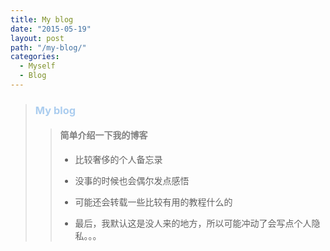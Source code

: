 ```yaml
---
title: My blog
date: "2015-05-19"
layout: post
path: "/my-blog/"
categories:
  - Myself
  - Blog
---
```


<blockquote><h3><span style="color: #abcdef;">My blog</span></h3><blockquote><h4><span style="color:grey">简单介绍一下我的博客</span></h4><ul><li><p>比较奢侈的个人备忘录</p></li><li><p>没事的时候也会偶尔发点感悟</p></li><li><p>可能还会转载一些比较有用的教程什么的</p></li><li><p>最后，我默认这是没人来的地方，所以可能冲动了会写点个人隐私。。。    </p></li></ul></blockquote></blockquote>
